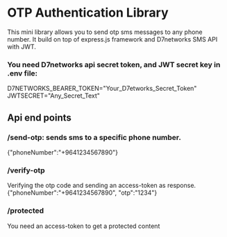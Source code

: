 # OTP Authentication Library
This mini library allows you to send otp sms messages to any phone number.
It build on top of express.js framework and D7networks SMS API with JWT.

### You need D7networks api secret token, and JWT secret key in .env file:
D7NETWORKS_BEARER_TOKEN="Your_D7etworks_Secret_Token"
JWTSECRET="Any_Secret_Text"

## Api end points
### /send-otp: sends sms to a specific phone number.
{"phoneNumber":"+9641234567890"}

### /verify-otp
Verifying the otp code and sending an access-token as response.
{"phoneNumber":"+9641234567890", "otp":"1234"}

### /protected
You need an access-token to get a protected content
